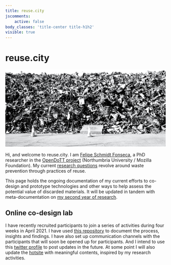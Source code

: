 ```yaml
---
title: reuse.city
jscomments:
    active: false
body_classes: 'title-center title-h1h2'
visible: true
---
```


# reuse.city

![](reuse-city.jpg)

Hi, and welcome to reuse.city. I am [Felipe Schmidt Fonseca](https://is.efeefe.me), a PhD researcher in the [OpenDoTT project](https://opendott.org) (Northumbria University / Mozilla Foundation). My current [research questions](https://is.efeefe.me/opendott/questions) revolve around waste prevention through practices of reuse.

This page holds the ongoing documentation of my current efforts to co-design and prototype technologies and other ways to help assess the potential value of discarded materials. It will be updated in tandem with meta-documentation on [my second year of research](https://github.com/opendott-smartcities/II/).

## Online co-design lab

I have recently recruited participants to join a series of activities during four weeks in April 2021. I have used [this repository](https://github.com/reuse-city/lab/) to document the process, insights and findings. I have also set up communication channels with the participants that will soon be opened up for participants. And I intend to use this [twitter profile](https://twitter.com/reuse_city) to post updates in the future. At some point I will also update the [hotsite](https://make.reuse.city) with meaningful contents, inspired by my research activities.